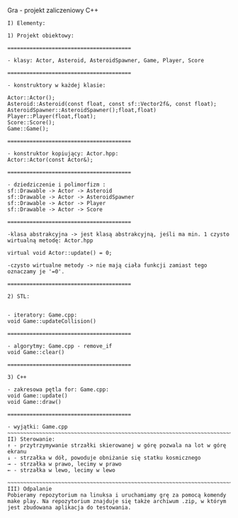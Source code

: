 Gra - projekt zaliczeniowy C++
~~~~~~~~~~~~~~~~~~~~~~~~~~~~~~~~~~~~~~~~~~~~~~~~~~~~~~~~~~~~~~~~~~~~~~~~~~~~~~~~~~~~~~~~~~~~~~~~~~~~~~~~~~~~~~~~~~~~~~~~~~~~~~~~~~~~
I) Elementy:

1) Projekt obiektowy:

=======================================

- klasy: Actor, Asteroid, AsteroidSpawner, Game, Player, Score

=======================================

- konstruktory w każdej klasie:

Actor::Actor();
Asteroid::Asteroid(const float, const sf::Vector2f&, const float);
AsteroidSpawner::AsteroidSpawner();float,float)
Player::Player(float,float);
Score::Score();
Game::Game();

=======================================

- konstruktor kopiujący: Actor.hpp: 
Actor::Actor(const Actor&);

=======================================

- dziedziczenie i polimorfizm :
sf::Drawable -> Actor -> Asteroid
sf::Drawable -> Actor -> AsteroidSpawner
sf::Drawable -> Actor -> Player
sf::Drawable -> Actor -> Score

=======================================

-klasa abstrakcyjna -> jest klasą abstrakcyjną, jeśli ma min. 1 czysto wirtualną metodę: Actor.hpp

virtual void Actor::update() = 0;

-czysto wirtualne metody -> nie mają ciała funkcji zamiast tego oznaczamy je '=0'.

=======================================

2) STL:


- iteratory: Game.cpp:
void Game::updateCollision()

=======================================

- algorytmy: Game.cpp - remove_if
void Game::clear()

=======================================

3) C++

- zakresowa pętla for: Game.cpp:
void Game::update()
void Game::draw()

=======================================

- wyjątki: Game.cpp
~~~~~~~~~~~~~~~~~~~~~~~~~~~~~~~~~~~~~~~~~~~~~~~~~~~~~~~~~~~~~~~~~~~~~~~~~~~~~~~~~~~~~~~~~~~~~~~~~~~~~~~~~~~~~~~~~~~~~~~~~~~~~~
II) Sterowanie:
↑ - przytrzymywanie strzałki skierowanej w górę pozwala na lot w górę ekranu
↓ - strzałka w dół, powoduje obniżanie się statku kosmicznego
→ - strzałka w prawo, lecimy w prawo
← - strzałka w lewo, lecimy w lewo

~~~~~~~~~~~~~~~~~~~~~~~~~~~~~~~~~~~~~~~~~~~~~~~~~~~~~~~~~~~~~~~~~~~~~~~~~~~~~~~~~~~~~~~~~~~~~~~~~~~~~~~~~~~~~~~~~~~~~~~~~~~~~~
III) Odpalanie
Pobieramy repozytorium na linuksa i uruchamiamy grę za pomocą komendy make play. Na repozytorium znajduje się także archiwum .zip, w którym jest zbudowana aplikacja do testowania.

